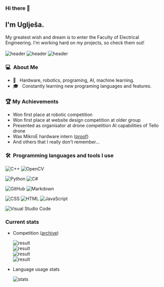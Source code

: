 ### Hi there 👋

## I'm Uglješa.

My greatest wish and dream is to enter the Faculty of Electrical Engineering. I'm working hard on my projects, so check them out! 
<br><br>
![header](https://img.shields.io/badge/Professional_in-CPP-blue)
![header](https://img.shields.io/badge/Deep_dived_in-OpenCV-green)
![header](https://img.shields.io/badge/Maker_of_customised-MicroPython_firmware-yellow)

### 💻 &nbsp;About Me 

- 🤖 &nbsp; Hardware, robotics, programing, AI, machine learning.
- 🎓 &nbsp; Constantly learning new programing languages and features.

### 🏆 My Achievements
- Won first place at robotic competition
- Won first place at website design competition at older group
- Presented as organisator at drone competition AI capabilities of Tello drone
- Was MikroE hardware intern ([proof](https://www.mikroe.com/blog/meet-mikroe-s-youngest-intern))
- And others that I really don't remember...

### 🛠 &nbsp;Programming languages and tools I use

![C++](https://img.shields.io/badge/C%2B%2B-00599C?style=for-the-badge&logo=c%2B%2B&logoColor=white)
![OpenCV](https://img.shields.io/badge/opencv-%23white.svg?style=for-the-badge&logo=opencv&logoColor=white)

![Python](https://img.shields.io/badge/python-3670A0?style=for-the-badge&logo=python&logoColor=ffdd54)
![C#](https://img.shields.io/badge/c%23-%23239120.svg?style=for-the-badge&logo=c-sharp&logoColor=white)

![GitHub](https://img.shields.io/badge/GitHub-100000?style=for-the-badge&logo=github&logoColor=white)
![Markdown](https://img.shields.io/badge/Markdown-000000?style=for-the-badge&logo=markdown&logoColor=white)

![CSS](https://img.shields.io/badge/CSS3-1572B6?style=for-the-badge&logo=css3&logoColor=white)
![HTML](https://img.shields.io/badge/HTML5-E34F26?style=for-the-badge&logo=html5&logoColor=white)
![JavaScript](https://img.shields.io/badge/javascript-%23323330.svg?style=for-the-badge&logo=javascript&logoColor=%23F7DF1E)

![Visual Studio Code](https://img.shields.io/badge/Visual%20Studio%20Code-0078d7.svg?style=for-the-badge&logo=visual-studio-code&logoColor=white)

### Current stats
- Competition ([archive](https://github.com/ukicomputers/Serbian-Competition-in-Informatics))
  <br>
  
  ![result](https://img.shields.io/badge/1th_qualifying_round-460_out_of_600_points-green)<br>
  ![result](https://img.shields.io/badge/2th_qualifying_round-600_out_of_600_points-green)<br>
  ![result](https://img.shields.io/badge/Municipal_competition-330_out_of_400_points-green)<br>
  ![result](https://img.shields.io/badge/Disrict_competition-%3F_out_of_400_points-red)<br>
- Language usage stats
  <br>
  
  ![stats](https://github-readme-stats.vercel.app/api/top-langs/?username=ukicomputers&theme=dark)

